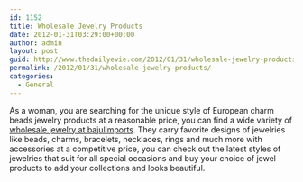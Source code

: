 ```yaml
---
id: 1152
title: Wholesale Jewelry Products
date: 2012-01-31T03:29:00+00:00
author: admin
layout: post
guid: http://www.thedailyevie.com/2012/01/31/wholesale-jewelry-products/
permalink: /2012/01/31/wholesale-jewelry-products/
categories:
  - General
---
```

As a woman, you are searching for the unique style of European charm beads jewelry products at a reasonable price, you can find a wide variety of [wholesale jewelry at bajulimports](http://bajulimports.com/). They carry favorite designs of jewelries like beads, charms, bracelets, necklaces, rings and much more with accessories at a competitive price, you can check out the latest styles of jewelries that suit for all special occasions and buy your choice of jewel products to add your collections and looks beautiful.
